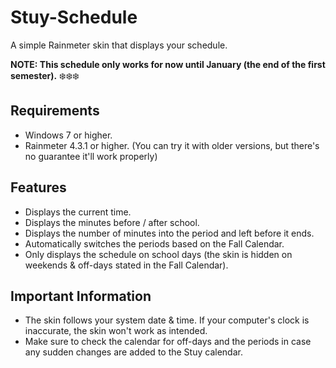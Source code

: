# Stuy-Schedule
A simple Rainmeter skin that displays your schedule.  

**NOTE: This schedule only works for now until January (the end of the first semester).** :snowflake::snowflake::snowflake:

## Requirements
- Windows 7 or higher.
- Rainmeter 4.3.1 or higher. (You can try it with older versions, but there's no guarantee it'll work properly)

## Features
- Displays the current time.
- Displays the minutes before / after school.
- Displays the number of minutes into the period and left before it ends. 
- Automatically switches the periods based on the Fall Calendar.
- Only displays the schedule on school days (the skin is hidden on weekends & off-days stated in the Fall Calendar).

## Important Information
- The skin follows your system date & time. If your computer's clock is inaccurate, the skin won't work as intended. 
- Make sure to check the calendar for off-days and the periods in case any sudden changes are added to the Stuy calendar. 

